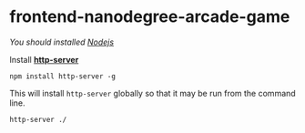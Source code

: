 frontend-nanodegree-arcade-game
===============================

*You should installed [Nodejs](https://nodejs.org/ko/download/package-manager/#osx)*

Install **[http-server](https://www.npmjs.com/package/http-server)**

```
npm install http-server -g
```
This will install `http-server` globally so that it may be run from the command line.


```
http-server ./
```
